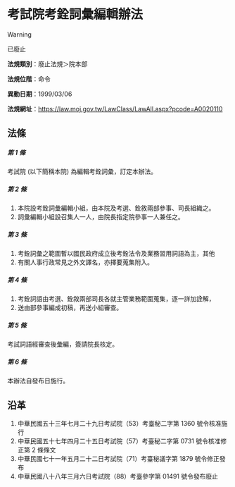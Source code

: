 # 考試院考銓詞彙編輯辦法


> [!WARNING]
> 已廢止


**法規類別**：廢止法規＞院本部

**法規位階**：命令

**異動日期**：1999/03/06  

**法規網址**：https://law.moj.gov.tw/LawClass/LawAll.aspx?pcode=A0020110



## 法條
##### 第 1 條
考試院 (以下簡稱本院) 為編輯考銓詞彙，訂定本辦法。

##### 第 2 條
1. 本院設考銓詞彙編輯小組，由本院及考選、銓敘兩部參事、司長組織之。
1. 詞彙編輯小組設召集人一人，由院長指定院參事一人兼任之。

##### 第 3 條
1. 考銓詞彙之範圍暫以國民政府成立後考銓法令及業務習用詞語為主，其他
1. 有關人事行政常見之外文譯名，亦擇要蒐集附入。

##### 第 4 條
1. 考銓詞語由考選、銓敘兩部司長各就主管業務範圍蒐集，逐一詳加詮解，
1. 送由部參事編成初稿，再送小組審查。

##### 第 5 條
考試詞語經審查後彙編，簽請院長核定。

##### 第 6 條
本辦法自發布日施行。

## 沿革
1. 中華民國五十三年七月二十九日考試院（53）考臺秘二字第 1360 號令核准施行
1. 中華民國五十七年四月二十五日考試院（57）考臺秘二字第 0731 號令核准修正第 2  條條文
1. 中華民國七十一年五月二十二日考試院（71）考臺秘議字第 1879 號令修正發布
1. 中華民國八十八年三月六日考試院（88）考臺參字第 01491  號令發布廢止

